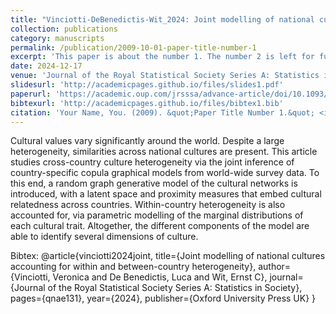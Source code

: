 ```yaml
---
title: "Vinciotti-DeBenedictis-Wit_2024: Joint modelling of national cultures accounting for within and between-country heterogeneity"
collection: publications
category: manuscripts
permalink: /publication/2009-10-01-paper-title-number-1
excerpt: 'This paper is about the number 1. The number 2 is left for future work.'
date: 2024-12-17
venue: 'Journal of the Royal Statistical Society Series A: Statistics in Society'
slidesurl: 'http://academicpages.github.io/files/slides1.pdf'
paperurl: 'https://academic.oup.com/jrsssa/advance-article/doi/10.1093/jrsssa/qnae131/7926816)'
bibtexurl: 'http://academicpages.github.io/files/bibtex1.bib'
citation: 'Your Name, You. (2009). &quot;Paper Title Number 1.&quot; <i>Journal 1</i>. 1(1).'
---
```

Cultural values vary significantly around the world. Despite a large heterogeneity, similarities across national cultures are present. This article studies cross-country culture heterogeneity via the joint inference of country-specific copula graphical models from world-wide survey data. To this end, a random graph generative model of the cultural networks is introduced, with a latent space and proximity measures that embed cultural relatedness across countries. Within-country heterogeneity is also accounted for, via parametric modelling of the marginal distributions of each cultural trait. Altogether, the different components of the model are able to identify several dimensions of culture.

Bibtex:
@article{vinciotti2024joint,
  title={Joint modelling of national cultures accounting for within and between-country heterogeneity},
  author={Vinciotti, Veronica and De Benedictis, Luca and Wit, Ernst C},
  journal={Journal of the Royal Statistical Society Series A: Statistics in Society},
  pages={qnae131},
  year={2024},
  publisher={Oxford University Press UK}
}
